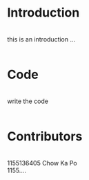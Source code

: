 # Introduction
  <br>this is an introduction ...
  <br>
  <br>


# Code
  <br> write the code
  <br>
  <br>



# Contributors
  <br> 1155136405 Chow Ka Po
  <br> 1155....
  <br>
